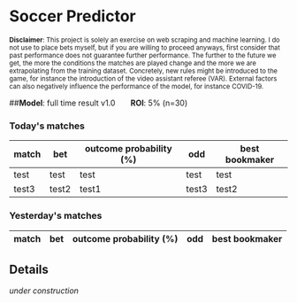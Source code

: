 # Soccer Predictor
<sub>__Disclaimer__: This project is solely an exercise on web scraping and machine learning.
I do not use to place bets myself, but if you are willing to proceed anyways, first consider that past performance
does not guarantee further performance. The further to the future we get, the more the conditions the matches are
played change and the more we are extrapolating from the training dataset. Concretely, new rules might be
introduced to the game, for instance the introduction of the video assistant referee (VAR). External factors can also
negatively influence the performance of the model, for instance COVID-19.</sub>

##__Model__: full time result v1.0 &nbsp;&nbsp;&nbsp;&nbsp;&nbsp;&nbsp;__ROI__: 5% (n=30)
### Today's matches
|match|bet|outcome probability (%)|odd|best bookmaker|
|---  |---|---                    |---|---           |
|test|test|test|test|test|
|test3|test2|test1|test3|test2|

### Yesterday's matches
|match|bet|outcome probability (%)|odd|best bookmaker|
|---  |---|---                    |---|---           |
    
## Details
_under construction_

